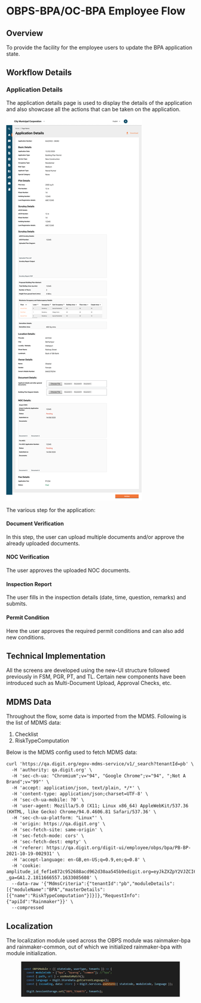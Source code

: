 # OBPS-BPA/OC-BPA Employee Flow

## Overview <a href="#objective" id="objective"></a>

To provide the facility for the employee users to update the BPA application state.

## Workflow Details <a href="#application-details" id="application-details"></a>

### Application Details&#x20;

The application details page is used to display the details of the application and also showcase all the actions that can be taken on the application.

![](<../../../../../../.gitbook/assets/Desktop - 50.png>)

The various step for the application:

#### Document Verification

In this step, the user can upload multiple documents and/or approve the already uploaded documents.

#### NOC Verification

The user approves the uploaded NOC documents.

#### Inspection Report

The user fills in the inspection details (date, time, question, remarks) and submits.

#### Permit Condition

Here the user approves the required permit conditions and can also add new conditions.

## Technical Implementation <a href="#ui-implementation" id="ui-implementation"></a>

All the screens are developed using the new-UI structure followed previously in FSM, PGR, PT, and TL. Certain new components have been introduced such as Multi-Document Upload, Approval Checks, etc.

## MDMS Data <a href="#mdms-data" id="mdms-data"></a>

Throughout the flow, some data is imported from the MDMS. Following is the list of MDMS data:

1. Checklist
2. RiskTypeComputation

Below is the MDMS config used to fetch MDMS data:

```
curl 'https://qa.digit.org/egov-mdms-service/v1/_search?tenantId=pb' \
  -H 'authority: qa.digit.org' \
  -H 'sec-ch-ua: "Chromium";v="94", "Google Chrome";v="94", ";Not A Brand";v="99"' \
  -H 'accept: application/json, text/plain, */*' \
  -H 'content-type: application/json;charset=UTF-8' \
  -H 'sec-ch-ua-mobile: ?0' \
  -H 'user-agent: Mozilla/5.0 (X11; Linux x86_64) AppleWebKit/537.36 (KHTML, like Gecko) Chrome/94.0.4606.81 Safari/537.36' \
  -H 'sec-ch-ua-platform: "Linux"' \
  -H 'origin: https://qa.digit.org' \
  -H 'sec-fetch-site: same-origin' \
  -H 'sec-fetch-mode: cors' \
  -H 'sec-fetch-dest: empty' \
  -H 'referer: https://qa.digit.org/digit-ui/employee/obps/bpa/PB-BP-2021-10-19-002931' \
  -H 'accept-language: en-GB,en-US;q=0.9,en;q=0.8' \
  -H 'cookie: amplitude_id_fef1e872c952688acd962d30aa545b9edigit.org=eyJkZXZpY2VJZCI6IjYxMDYxMWFjLTY5MjMtNDQ1Yi04ZWZlLTUxNGVkMmE5MzRjOFIiLCJ1c2VySWQiOm51bGwsIm9wdE91dCI6ZmFsc2UsInNlc3Npb25JZCI6MTYzMzA4NTYwNzE5MiwibGFzdEV2ZW50VGltZSI6MTYzMzA4NTYwNzk2OCwiZXZlbnRJZCI6MSwiaWRlbnRpZnlJZCI6MSwic2VxdWVuY2VOdW1iZXIiOjJ9; _ga=GA1.2.1811666557.1633085608' \
  --data-raw '{"MdmsCriteria":{"tenantId":"pb","moduleDetails":[{"moduleName":"BPA","masterDetails":[{"name":"RiskTypeComputation"}]}]},"RequestInfo":{"apiId":"Rainmaker"}}' \
  --compressed
```

## Localization <a href="#localization" id="localization"></a>

The localization module used across the OBPS module was rainmaker-bpa and rainmaker-common, out of which we initialized rainmaker-bpa with module initialization.

<figure><img src="../../../../../../.gitbook/assets/image (10) (1).png" alt=""><figcaption></figcaption></figure>

